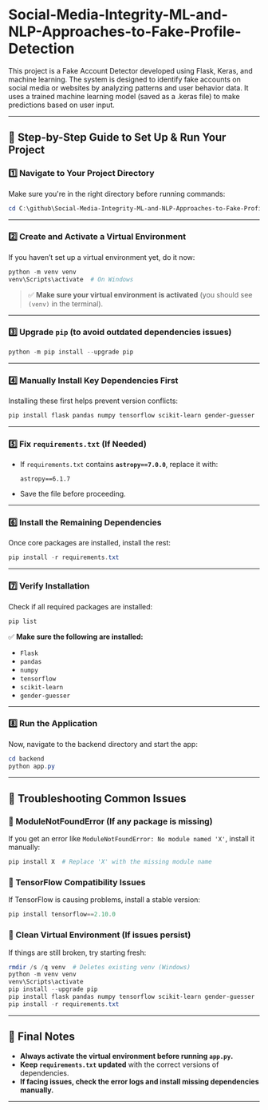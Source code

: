 # Social-Media-Integrity-ML-and-NLP-Approaches-to-Fake-Profile-Detection
This project is a Fake Account Detector developed using Flask, Keras, and machine learning. The system is designed to identify fake accounts on social media or websites by analyzing patterns and user behavior data. It uses a trained machine learning model (saved as a .keras file) to make predictions based on user input.


---

## **🚀 Step-by-Step Guide to Set Up & Run Your Project**

### **1️⃣ Navigate to Your Project Directory**  
Make sure you're in the right directory before running commands:  
```powershell
cd C:\github\Social-Media-Integrity-ML-and-NLP-Approaches-to-Fake-Profile-Detection
```

---

### **2️⃣ Create and Activate a Virtual Environment**  
If you haven’t set up a virtual environment yet, do it now:  
```powershell
python -m venv venv
venv\Scripts\activate  # On Windows
```

> ✅ **Make sure your virtual environment is activated** (you should see `(venv)` in the terminal).

---

### **3️⃣ Upgrade `pip` (to avoid outdated dependencies issues)**
```powershell
python -m pip install --upgrade pip
```

---

### **4️⃣ Manually Install Key Dependencies First**  
Installing these first helps prevent version conflicts:  
```powershell
pip install flask pandas numpy tensorflow scikit-learn gender-guesser
```

---

### **5️⃣ Fix `requirements.txt` (If Needed)**
- If `requirements.txt` contains **`astropy==7.0.0`**, replace it with:
  ```plaintext
  astropy==6.1.7
  ```
- Save the file before proceeding.

---

### **6️⃣ Install the Remaining Dependencies**  
Once core packages are installed, install the rest:  
```powershell
pip install -r requirements.txt
```

---

### **7️⃣ Verify Installation**  
Check if all required packages are installed:  
```powershell
pip list
```
✅ **Make sure the following are installed:**  
- `Flask`  
- `pandas`  
- `numpy`  
- `tensorflow`  
- `scikit-learn`  
- `gender-guesser`  

---

### **8️⃣ Run the Application**  
Now, navigate to the backend directory and start the app:  
```powershell
cd backend
python app.py
```

---

## **🔧 Troubleshooting Common Issues**
### **🚨 ModuleNotFoundError (If any package is missing)**
If you get an error like `ModuleNotFoundError: No module named 'X'`, install it manually:  
```powershell
pip install X  # Replace 'X' with the missing module name
```

### **🚨 TensorFlow Compatibility Issues**
If TensorFlow is causing problems, install a stable version:  
```powershell
pip install tensorflow==2.10.0
```

### **🚨 Clean Virtual Environment (If issues persist)**
If things are still broken, try starting fresh:  
```powershell
rmdir /s /q venv  # Deletes existing venv (Windows)
python -m venv venv
venv\Scripts\activate
pip install --upgrade pip
pip install flask pandas numpy tensorflow scikit-learn gender-guesser
pip install -r requirements.txt
```

---

## **🎯 Final Notes**
- **Always activate the virtual environment before running `app.py`.**  
- **Keep `requirements.txt` updated** with the correct versions of dependencies.  
- **If facing issues, check the error logs and install missing dependencies manually.**  

---
